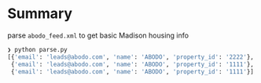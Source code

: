 # Summary
parse `abodo_feed.xml` to get basic Madison housing info

```bash
❯ python parse.py 
[{'email': 'leads@abodo.com', 'name': 'ABODO', 'property_id': '2222'},
 {'email': 'leads@abodo.com', 'name': 'ABODO', 'property_id': '1111'},
 {'email': 'leads@abodo.com', 'name': 'ABODO', 'property_id': '1111'}]
```

